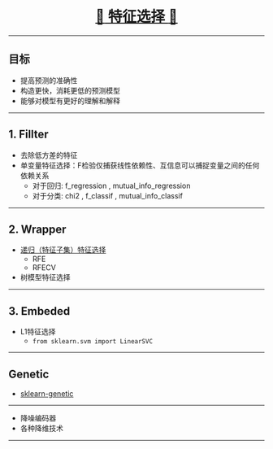 [<h1 align = "center">:rocket: 特征选择 :facepunch:</h1>][1]

---
## 目标
- 提高预测的准确性
- 构造更快，消耗更低的预测模型
- 能够对模型有更好的理解和解释

---
## 1. Fillter
- 去除低方差的特征
- 单变量特征选择：F检验仅捕获线性依赖性、互信息可以捕捉变量之间的任何依赖关系
    - 对于回归: f_regression , mutual_info_regression
    - 对于分类: chi2 , f_classif , mutual_info_classif

---
## 2. Wrapper
- [递归（特征子集）特征选择][2]
    - RFE
    - RFECV
- 树模型特征选择

---
## 3. Embeded
- L1特征选择
  - `from sklearn.svm import LinearSVC`

---
## Genetic
- [sklearn-genetic][3]

---
- 降噪编码器
- 各种降维技术

---
[1]: https://www.cnblogs.com/stevenlk/p/6543628.html
[2]: https://github.com/Jie-Yuan/DataMining/edit/master/3_FeatureEngineering/3_FeatureSelection/RFE.md
[3]: https://github.com/manuel-calzolari/sklearn-genetic

